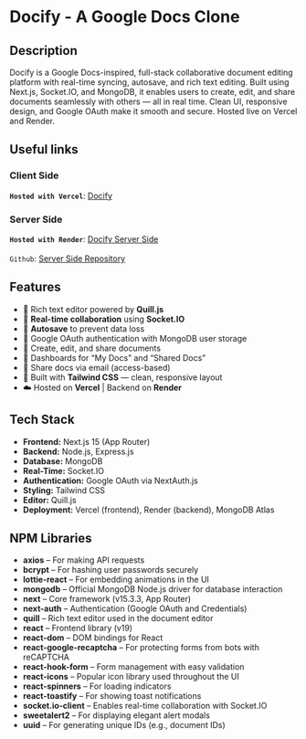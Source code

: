# Docify - A Google Docs Clone
## Description  
Docify is a Google Docs-inspired, full-stack collaborative document editing platform with real-time syncing, autosave, and rich text editing. Built using Next.js, Socket.IO, and MongoDB, it enables users to create, edit, and share documents seamlessly with others — all in real time. Clean UI, responsive design, and Google OAuth make it smooth and secure. Hosted live on Vercel and Render.

## Useful links
### Client Side
**`Hosted with Vercel`**: [Docify](https://docify-one.vercel.app/)
### Server Side
**`Hosted with Render`**: [Docify Server Side](https://docify-server.onrender.com)</br>  
`Github`: [Server Side Repository](https://github.com/yaminhossain/docify--server)

## Features  

- 📝 Rich text editor powered by **Quill.js**  
- 🔄 **Real-time collaboration** using **Socket.IO**  
- 💾 **Autosave** to prevent data loss  
- 🔐 Google OAuth authentication with MongoDB user storage  
- 📁 Create, edit, and share documents  
- 📃 Dashboards for “My Docs” and “Shared Docs”  
- 📡 Share docs via email (access-based)   
- 🎨 Built with **Tailwind CSS** — clean, responsive layout  
- ☁️ Hosted on **Vercel** | Backend on **Render**
## Tech Stack  
- **Frontend:** Next.js 15 (App Router)  
- **Backend:** Node.js, Express.js  
- **Database:** MongoDB 
- **Real-Time:** Socket.IO  
- **Authentication:** Google OAuth via NextAuth.js  
- **Styling:** Tailwind CSS  
- **Editor:** Quill.js  
- **Deployment:** Vercel (frontend), Render (backend), MongoDB Atlas
## NPM Libraries  
- **axios** – For making API requests  
- **bcrypt** – For hashing user passwords securely  
- **lottie-react** – For embedding animations in the UI  
- **mongodb** – Official MongoDB Node.js driver for database interaction  
- **next** – Core framework (v15.3.3, App Router)  
- **next-auth** – Authentication (Google OAuth and Credentials)  
- **quill** – Rich text editor used in the document editor  
- **react** – Frontend library (v19)  
- **react-dom** – DOM bindings for React  
- **react-google-recaptcha** – For protecting forms from bots with reCAPTCHA  
- **react-hook-form** – Form management with easy validation  
- **react-icons** – Popular icon library used throughout the UI  
- **react-spinners** – For loading indicators  
- **react-toastify** – For showing toast notifications  
- **socket.io-client** – Enables real-time collaboration with Socket.IO  
- **sweetalert2** – For displaying elegant alert modals  
- **uuid** – For generating unique IDs (e.g., document IDs)



